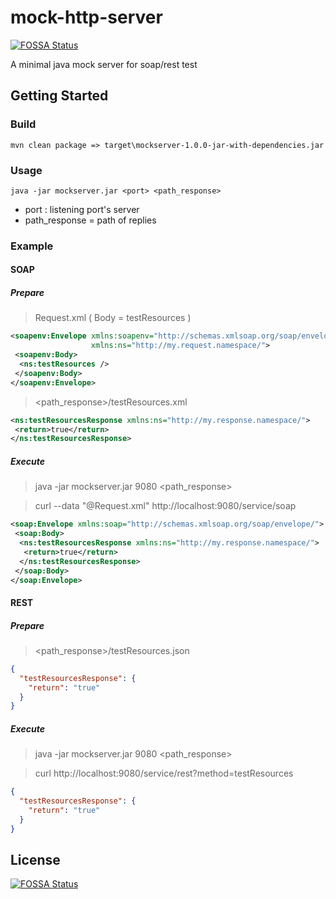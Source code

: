 # mock-http-server
[![FOSSA Status](https://app.fossa.com/api/projects/git%2Bgithub.com%2Fcsdavide%2Fmock-http-server.svg?type=shield)](https://app.fossa.com/projects/git%2Bgithub.com%2Fcsdavide%2Fmock-http-server?ref=badge_shield)

A minimal java mock server for soap/rest test
## Getting Started
### Build
```
mvn clean package => target\mockserver-1.0.0-jar-with-dependencies.jar
```
### Usage
```
java -jar mockserver.jar <port> <path_response>
```  
* port : listening port's server
* path_response = path of replies
### Example
#### SOAP
##### Prepare
> Request.xml ( Body = testResources )
```xml
<soapenv:Envelope xmlns:soapenv="http://schemas.xmlsoap.org/soap/envelope/" 
                  xmlns:ns="http://my.request.namespace/">
 <soapenv:Body>
  <ns:testResources />
 </soapenv:Body>
</soapenv:Envelope>
```
> <path_response>/testResources.xml
```xml
<ns:testResourcesResponse xmlns:ns="http://my.response.namespace/">
 <return>true</return>
</ns:testResourcesResponse>
```
##### Execute
> java -jar mockserver.jar 9080 <path_response>

> curl --data "@Request.xml" http://localhost:9080/service/soap
```xml
<soap:Envelope xmlns:soap="http://schemas.xmlsoap.org/soap/envelope/">
 <soap:Body>
  <ns:testResourcesResponse xmlns:ns="http://my.response.namespace/">
   <return>true</return>
  </ns:testResourcesResponse>
 </soap:Body>
</soap:Envelope>
```
#### REST
##### Prepare
> <path_response>/testResources.json
```json
{
  "testResourcesResponse": {
    "return": "true"
  }
}
```
##### Execute
> java -jar mockserver.jar 9080 <path_response>

> curl http://localhost:9080/service/rest?method=testResources
```json
{
  "testResourcesResponse": {
    "return": "true"
  }
}
```


## License
[![FOSSA Status](https://app.fossa.com/api/projects/git%2Bgithub.com%2Fcsdavide%2Fmock-http-server.svg?type=large)](https://app.fossa.com/projects/git%2Bgithub.com%2Fcsdavide%2Fmock-http-server?ref=badge_large)